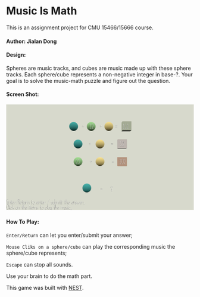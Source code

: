 # Music Is Math

This is an assignment project for CMU 15466/15666 course.



#### Author: Jialan Dong



#### Design:

Spheres are music tracks, and cubes are music made up with these sphere tracks. Each sphere/cube represents a non-negative integer in base-?. Your goal is to solve the music-math puzzle and figure out the question.



#### Screen Shot:

![Screen Shot](screenshot.png)



#### How To Play:

`Enter/Return` can let you enter/submit your answer;

`Mouse Cliks on a sphere/cube` can play the corresponding music the sphere/cube represents;

`Escape` can stop all sounds.

Use your brain to do the math part.

 

This game was built with [NEST](NEST.md).
